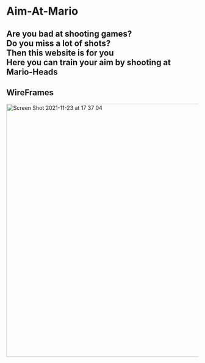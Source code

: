 # Aim-At-Mario

## Are you bad at shooting games? <br> Do you miss a lot of shots? <br> Then this website is for you <br> Here you can train your aim by shooting at Mario-Heads

## WireFrames 
<img width="664" alt="Screen Shot 2021-11-23 at 17 37 04" src="https://user-images.githubusercontent.com/89707649/143055978-1449071a-9b52-4797-a4a6-a9efa9402f6d.png">
